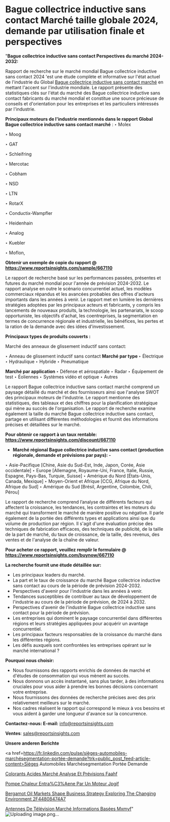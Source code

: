 # Bague collectrice inductive sans contact Marché taille globale 2024, demande par utilisation finale et perspectives

"<strong>Bague collectrice inductive sans contact Perspectives du marché 2024-2032:</strong>

Rapport de recherche sur le marché mondial Bague collectrice inductive sans contact 2024 'est une étude complète et informative sur l'état actuel de l'industrie du Global <a href=https://www.reportsinsights.com/sample/667110>Bague collectrice inductive sans contact marché</a> en mettant l'accent sur l'industrie mondiale. Le rapport présente des statistiques clés sur l'état du marché des Bague collectrice inductive sans contact fabricants du marché mondial et constitue une source précieuse de conseils et d'orientation pour les entreprises et les particuliers intéressés par l'industrie.

<strong>Principaux moteurs de l'industrie mentionnés dans le rapport Global Bague collectrice inductive sans contact marché</strong> :
‣ Molex

‣ Moog

‣ GAT

‣ Schleifring

‣ Mercotac

‣ Cobham

‣ NSD

‣ LTN

‣ RotarX

‣ Conductix-Wampfler

‣ Heidenhain

‣ Analog

‣ Kuebler

‣ Moflon,

<strong>Obtenir un exemple de copie du rapport @ <a href=https://www.reportsinsights.com/sample/667110>https://www.reportsinsights.com/sample/667110</a></strong>

Le rapport de recherche basé sur les performances passées, présentes et futures du marché mondial pour l'année de prévision 2024-2032. Le rapport analyse en outre le scénario concurrentiel actuel, les modèles commerciaux répandus et les avancées probables des offres d'acteurs importants dans les années à venir. Le rapport met en lumière les dernières stratégies adoptées par les principaux acteurs et fabricants, y compris les lancements de nouveaux produits, la technologie, les partenariats, le scoop opportuniste, les objectifs d'achat, les coentreprises, la segmentation en termes de concurrence régionale et industrielle, les bénéfices, les pertes et la ration de la demande avec des idées d'investissement.

<strong>Principaux types de produits couverts :</strong>

Marché des anneaux de glissement inductif sans contact:

‣  Anneau de glissement inductif sans contact <strong> Marché <strong> par type </strong> </strong>
‣ Électrique
‣ Hydraulique
‣ Hybride
‣ Pneumatique

<strong>Marché par application </strong>
‣ Défense et aérospatiale
‣ Radar
‣ Équipement de test
‣ Éoliennes
‣ Systèmes vidéo et optique
‣ Autres

Le rapport Bague collectrice inductive sans contact marché comprend un paysage détaillé du marché et des fournisseurs ainsi que l'analyse SWOT des principaux moteurs de l'industrie. Le rapport mentionne des statistiques, des tableaux et des chiffres pour la planification stratégique qui mène au succès de l'organisation. Le rapport de recherche examine également la taille du marché Bague collectrice inductive sans contact, partage en utilisant différentes méthodologies et fournit des informations précises et détaillées sur le marché.

<strong>Pour obtenir ce rapport à un taux rentable: <a href=https://www.reportsinsights.com/discount/667110>https://www.reportsinsights.com/discount/667110</a></strong>
<ul>
  <li><strong>Marché régional Bague collectrice inductive sans contact (production régionale, demande et prévisions par pays): -</strong></li>
</ul>
‣ Asie-Pacifique [Chine, Asie du Sud-Est, Inde, Japon, Corée, Asie occidentale]
‣ Europe [Allemagne, Royaume-Uni, France, Italie, Russie, Espagne, Pays-Bas, Turquie, Suisse]
‣ Amérique du Nord [États-Unis, Canada, Mexique]
‣ Moyen-Orient et Afrique [CCG, Afrique du Nord, Afrique du Sud]
‣ Amérique du Sud [Brésil, Argentine, Colombie, Chili, Pérou]

Le rapport de recherche comprend l’analyse de différents facteurs qui affectent la croissance, les tendances, les contraintes et les moteurs du marché qui transforment le marché de manière positive ou négative. Il parle également de la portée des différents types et applications ainsi que du volume de production par région. Il s'agit d'une évaluation précise des techniques de fabrication efficaces, des techniques de publicité, de la taille de la part de marché, du taux de croissance, de la taille, des revenus, des ventes et de l'analyse de la chaîne de valeur.

<strong>Pour acheter ce rapport, veuillez remplir le formulaire @   <a href=https://www.reportsinsights.com/buynow/667110>https://www.reportsinsights.com/buynow/667110</a></strong>

<strong>La recherche fournit une étude détaillée sur:</strong>
<ul>
  <li>Les principaux leaders du marché.</li>
  <li>La part et le taux de croissance du marché Bague collectrice inductive sans contact au cours de la période de prévision 2024-2032.</li>
  <li>Perspectives d'avenir pour l'industrie dans les années à venir.</li>
  <li>Tendances susceptibles de contribuer au taux de développement de l'industrie au cours de la période de prévision, de 2024 à 2032.</li>
  <li>Perspectives d'avenir de l'industrie Bague collectrice inductive sans contact pour la période de prévision.</li>
  <li>Les entreprises qui dominent le paysage concurrentiel dans différentes régions et leurs stratégies appliquées pour acquérir un avantage concurrentiel.</li>
  <li>Les principaux facteurs responsables de la croissance du marché dans les différentes régions.</li>
  <li>Les défis auxquels sont confrontées les entreprises opérant sur le marché international ?</li>
</ul>
<strong>Pourquoi nous choisir:</strong>
<ul>
  <li>Nous fournissons des rapports enrichis de données de marché et d'études de consommation qui vous mènent au succès.</li>
  <li>Nous donnons un accès instantané, sans plus tarder, à des informations cruciales pour vous aider à prendre les bonnes décisions concernant votre entreprise.</li>
  <li>Nous fournissons des données de recherche précises avec des prix relativement meilleurs sur le marché.</li>
  <li>Nos cadres réalisent le rapport qui correspond le mieux à vos besoins et vous aident à garder une longueur d'avance sur la concurrence.</li>
</ul>
<strong>Contactez-nous:
</strong><strong>E-mail:</strong> <a href=mailto:info@reportsinsights.com>info@reportsinsights.com</a>

<strong>Ventes</strong>: <a href=mailto:sales@reportsinsights.com>sales@reportsinsights.com</a>

<strong>Unsere anderen Berichte</strong>

<a href=https://fr.linkedin.com/pulse/sièges-automobiles-marchésegmentation-portée-demande?trk=public_post_feed-article-content>Sièges Automobiles Marchésegmentation Portée Demande</a>

<a href=https://fr.linkedin.com/pulse/colorants-acides-marché-analyse-et-prévisions-faahf/>Colorants Acides Marché Analyse Et Prévisions Faahf</a>

<a href=https://www.linkedin.com/pulse/pompe-%C3%A0-chaleur-entra%C3%AEn%C3%A9e-par-un-moteur-jpgif/>Pompe  Chaleur Entra%C3%Aene Par Un Moteur Jpgif</a>

<a href=https://medium.com/@khalunansh/bergamot-oil-markets-shape-business-strategy-exploring-the-changing-environment-2f44808474a7>Bergamot Oil Markets Shape Business Strategy Exploring The Changing Environment 2F44808474A7</a>

<a href=https://fr.linkedin.com/pulse/antennes-de-télévision-marché-informations-basées-mxmyf/>Antennes De Télévision Marché Informations Basées Mxmyf</a>"
![Uploading image.png…]()
